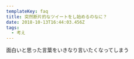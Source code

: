```yaml
---
templateKey: faq
title: 突然断片的なツイートをし始めるのなに？
date: 2018-10-13T16:44:03.456Z
tags:
  - 考え
---
```

面白いと思った言葉をいきなり言いたくなってしまう
